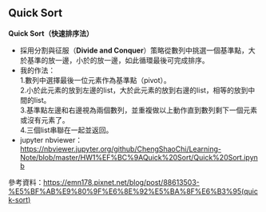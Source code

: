 ## Quick Sort
**Quick Sort（快速排序法）**
* 採用分割與征服（**Divide and Conquer**）策略從數列中挑選一個基準點，大於基準的放一邊，小於的放一邊，如此循環最後可完成排序。
* 我的作法：    
    1.數列中選擇最後一位元素作為基準點（pivot）。    
    2.小於此元素的放到左邊的list，大於此元素的放到右邊的list，相等的放到中間的list。    
    3.基準點左邊和右邊視為兩個數列，並重複做以上動作直到數列剩下一個元素或沒有元素了。    
    4.三個list串聯在一起並返回。    
* jupyter nbviewer：    
    https://nbviewer.jupyter.org/github/ChengShaoChi/Learning-Note/blob/master/HW1%EF%BC%9AQuick%20Sort/Quick%20Sort.ipynb
    
參考資料：https://emn178.pixnet.net/blog/post/88613503-%E5%BF%AB%E9%80%9F%E6%8E%92%E5%BA%8F%E6%B3%95(quick-sort)
